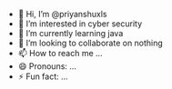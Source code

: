 - 👋 Hi, I’m @priyanshuxls
- 👀 I’m interested in cyber security
- 🌱 I’m currently learning java
- 💞️ I’m looking to collaborate on nothing
- 📫 How to reach me ...
- 😄 Pronouns: ...
- ⚡ Fun fact: ...

<!---
priyanshuxls/priyanshuxls is a ✨ special ✨ repository because its `README.md` (this file) appears on your GitHub profile.
You can click the Preview link to take a look at your changes.
--->
